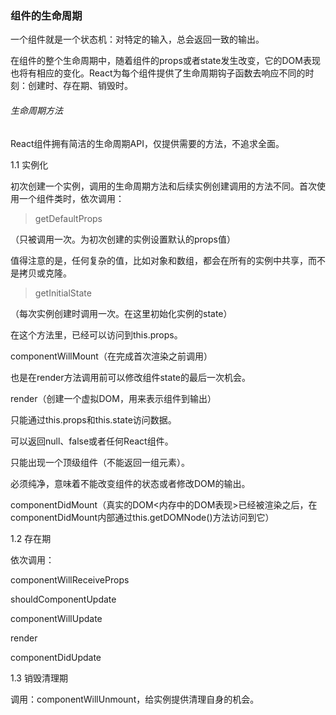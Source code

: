 ### 组件的生命周期 
一个组件就是一个状态机：对特定的输入，总会返回一致的输出。

在组件的整个生命周期中，随着组件的props或者state发生改变，它的DOM表现也将有相应的变化。React为每个组件提供了生命周期钩子函数去响应不同的时刻：创建时、存在期、销毁时。

###### 生命周期方法

React组件拥有简洁的生命周期API，仅提供需要的方法，不追求全面。

1.1 实例化

初次创建一个实例，调用的生命周期方法和后续实例创建调用的方法不同。首次使用一个组件类时，依次调用：

> getDefaultProps

（只被调用一次。为初次创建的实例设置默认的props值）

值得注意的是，任何复杂的值，比如对象和数组，都会在所有的实例中共享，而不是拷贝或克隆。

> getInitialState

（每次实例创建时调用一次。在这里初始化实例的state）

在这个方法里，已经可以访问到this.props。

componentWillMount（在完成首次渲染之前调用）

也是在render方法调用前可以修改组件state的最后一次机会。

render（创建一个虚拟DOM，用来表示组件到输出）

只能通过this.props和this.state访问数据。

可以返回null、false或者任何React组件。

只能出现一个顶级组件（不能返回一组元素）。

必须纯净，意味着不能改变组件的状态或者修改DOM的输出。

componentDidMount（真实的DOM<内存中的DOM表现>已经被渲染之后，在componentDidMount内部通过this.getDOMNode()方法访问到它）

1.2 存在期

依次调用：

componentWillReceiveProps

shouldComponentUpdate

componentWillUpdate

render

componentDidUpdate

1.3 销毁清理期

调用：componentWillUnmount，给实例提供清理自身的机会。
